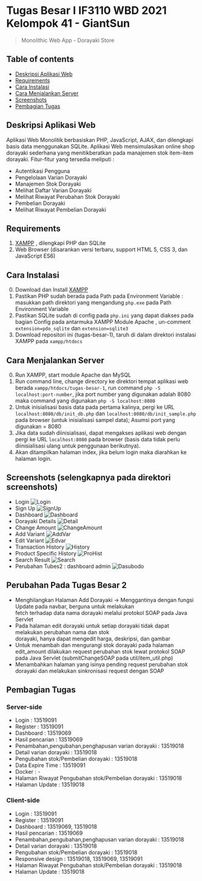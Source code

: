 # Tugas Besar I IF3110 WBD 2021 Kelompok 41 - GiantSun
> Monolithic Web App - Dorayaki Store

## Table of contents
  - [Deskripsi Aplikasi Web](#deskripsi-aplikasi-web)
  - [Requirements](#requirements)
  - [Cara Instalasi](#cara-instalasi)
  - [Cara Menjalankan Server](#cara-menjalankan-server)
  - [Screenshots](#screenshots)
  - [Pembagian Tugas](#pembagian-tugas)

## Deskripsi Aplikasi Web
Aplikasi Web Monolitik berbasiskan PHP, JavaScript, AJAX, dan dilengkapi basis data menggunakan SQLite. Aplikasi Web mensimulasikan online shop dorayaki sederhana yang menitikberatkan pada manajemen stok item-item dorayaki.
Fitur-fitur yang tersedia meliputi :
- Autentikasi Pengguna
- Pengelolaan Varian Dorayaki
- Manajemen Stok Dorayaki
- Melihat Daftar Varian Dorayaki
- Melihat Riwayat Perubahan Stok Dorayaki
- Pembelian Dorayaki
- Melihat Riwayat Pembelian Dorayaki

## Requirements
1. [XAMPP](https://www.apachefriends.org/download.html) , dilengkapi PHP dan SQLite
2. Web Browser (disarankan versi terbaru, support HTML 5, CSS 3, dan JavaScript ES6)

## Cara Instalasi
0. Download dan Install [XAMPP](https://www.apachefriends.org/download.html)
1. Pastikan PHP sudah berada pada Path pada Environment Variable : masukkan path direktori yang mengandung `php.exe` pada Path Environment Variable
2. Pastikan SQLite sudah di config pada `php.ini` yang dapat diakses pada bagian Config pada antarmuka XAMPP Module Apache , un-comment `extension=pdo_sqlite` dan `extension=sqlite3`
3. Download repositori ini (tugas-besar-1), taruh di dalam direktori instalasi XAMPP pada `xampp/htdocs`

## Cara Menjalankan Server
0. Run XAMPP, start module Apache dan MySQL
1. Run command line, change directory ke direktori tempat aplikasi web berada `xampp/htdocs/tugas-besar-1`, run command `php -S localhost:port-number`, jika port number yang digunakan adalah 8080 maka command yang digunakan `php -S localhost:8080`
2.  Untuk inisialisasi basis data pada pertama kalinya, pergi ke URL `localhost:8080/db/init_db.php` dan `localhost:8080/db/init_sample.php` pada browser (untuk inisialisasi sampel data); Asumsi port yang digunakan = 8080
3.  Jika data sudah diinisialisasi, dapat mengakses aplikasi web dengan pergi ke URL `localhost:8080` pada browser (basis data tidak perlu diinisialisasi ulang untuk penggunaan berikutnya).
4.  Akan ditampilkan halaman index, jika belum login maka diarahkan ke halaman login.
  
## Screenshots (selengkapnya pada direktori screenshots)
- Login ![Login](./screenshots/login-prompt.png)
- Sign Up ![SignUp](./screenshots/signup-prompt.png)
- Dashboard ![Dashboard](./screenshots/dashboard-admin.png)
- Dorayaki Details ![Detail](./screenshots/detail-admin.png)
- Change Amount ![ChangeAmount](./screenshots/change-amount.png)
- Add Variant ![AddVar](./screenshots/add-variant.png)
- Edit Variant ![Edvar](./screenshots/edit-variant.png)
- Transaction History ![History](./screenshots/history-admin.png)
- Product Specific History ![ProHist](./screenshots/prospec-hist.png)
- Search Result ![Search](./screenshots/search-result.png)
- Perubahan Tubes2 : dashboard admin ![Dasubodo](./screenshots/dasubodo.png)


## Perubahan Pada Tugas Besar 2
- Menghilangkan Halaman Add Dorayaki -> Menggantinya dengan fungsi Update pada navbar, berguna untuk melakukan     
  fetch terhadap data nama dorayaki melalui protokol SOAP pada Java Servlet
- Pada halaman edit dorayaki untuk setiap dorayaki tidak dapat melakukan perubahan nama dan stok  
  dorayaki, hanya dapat mengedit harga, deskripsi, dan gambar
- Untuk menambah dan mengurangi stok dorayaki pada halaman edit_amount dilakukan request perubahan stok 
  lewat protokol SOAP pada Java Servlet (submitChangeSOAP pada util/item_util.php) 
- Menambahkan halaman yang isinya pending request perubahan stok dorayaki dan melakukan sinkronisasi request dengan SOAP

## Pembagian Tugas
### Server-side
- Login : 13519091
- Register : 13519091
- Dashboard : 13519069
- Hasil pencarian : 13519069
- Penambahan,pengubahan,penghapusan varian dorayaki : 13519018
- Detail varian dorayaki : 13519018
- Pengubahan stok/Pembelian dorayaki : 13519018
- Data Expire Time : 13519091
- Docker : -
- Halaman Riwayat Pengubahan stok/Pembelian dorayaki : 13519018
- Halaman Update : 13519018 


### Client-side
- Login : 13519091
- Register : 13519091
- Dashboard : 13519069, 13519018
- Hasil pencarian : 13519069
- Penambahan,pengubahan,penghapusan varian dorayaki : 13519018
- Detail varian dorayaki : 13519018
- Pengubahan stok/Pembelian dorayaki : 13519018
- Responsive design : 13519018, 13519069, 13519091
- Halaman Riwayat Pengubahan stok/Pembelian dorayaki : 13519018
- Halaman Update : 13519018 
